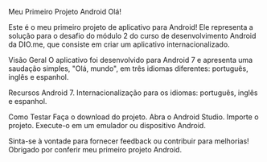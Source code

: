 Meu Primeiro Projeto Android
Olá!

Este é o meu primeiro projeto de aplicativo para Android! Ele representa a solução para o desafio do módulo 2 do curso de desenvolvimento Android da DIO.me, que consiste em criar um aplicativo internacionalizado.

Visão Geral
O aplicativo foi desenvolvido para Android 7 e apresenta uma saudação simples, "Olá, mundo", em três idiomas diferentes: português, inglês e espanhol.

Recursos
  Android 7.
  Internacionalização para os idiomas: português, inglês e espanhol.

Como Testar
  Faça o download do projeto.
  Abra o Android Studio.
  Importe o projeto.
  Execute-o em um emulador ou dispositivo Android.


  
Sinta-se à vontade para fornecer feedback ou contribuir para melhorias! Obrigado por conferir meu primeiro projeto Android.
